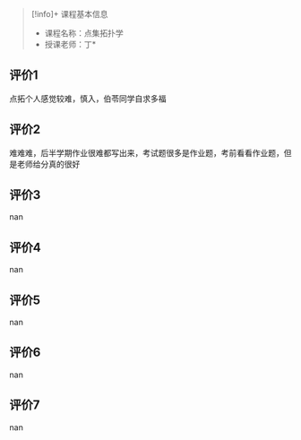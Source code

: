 >[!info]+ 课程基本信息
>
> - 课程名称：点集拓扑学
> - 授课老师：丁*

## 评价1

点拓个人感觉较难，慎入，伯苓同学自求多福
## 评价2

难难难，后半学期作业很难都写出来，考试题很多是作业题，考前看看作业题，但是老师给分真的很好
## 评价3

nan
## 评价4

nan
## 评价5

nan
## 评价6

nan
## 评价7

nan
